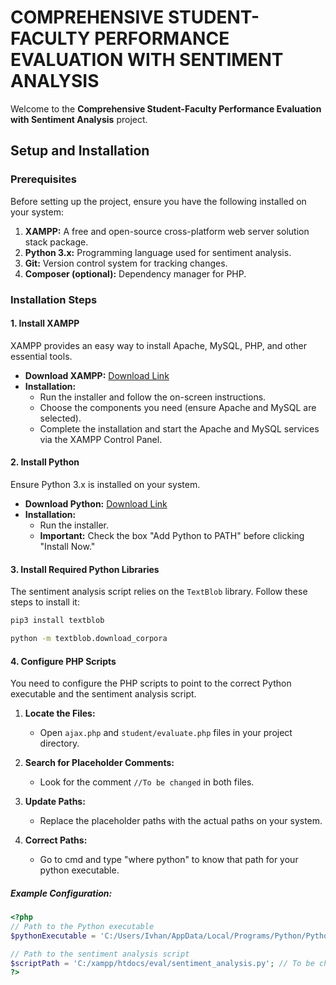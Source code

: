 # COMPREHENSIVE STUDENT-FACULTY PERFORMANCE EVALUATION WITH SENTIMENT ANALYSIS


Welcome to the **Comprehensive Student-Faculty Performance Evaluation with Sentiment Analysis** project. 


## Setup and Installation

### Prerequisites

Before setting up the project, ensure you have the following installed on your system:

1. **XAMPP:** A free and open-source cross-platform web server solution stack package.
2. **Python 3.x:** Programming language used for sentiment analysis.
3. **Git:** Version control system for tracking changes.
4. **Composer (optional):** Dependency manager for PHP.

### Installation Steps

#### 1. Install XAMPP

XAMPP provides an easy way to install Apache, MySQL, PHP, and other essential tools.

- **Download XAMPP:** [Download Link](https://www.apachefriends.org/index.html)
- **Installation:**
  - Run the installer and follow the on-screen instructions.
  - Choose the components you need (ensure Apache and MySQL are selected).
  - Complete the installation and start the Apache and MySQL services via the XAMPP Control Panel.

#### 2. Install Python

Ensure Python 3.x is installed on your system.

- **Download Python:** [Download Link](https://www.python.org/downloads/)
- **Installation:**
  - Run the installer.
  - **Important:** Check the box "Add Python to PATH" before clicking "Install Now."

#### 3. Install Required Python Libraries

The sentiment analysis script relies on the `TextBlob` library. Follow these steps to install it:



   ```bash
   pip3 install textblob
```
   ```bash
   python -m textblob.download_corpora
```

#### 4. Configure PHP Scripts

You need to configure the PHP scripts to point to the correct Python executable and the sentiment analysis script.

1. **Locate the Files:**
    - Open `ajax.php` and `student/evaluate.php` files in your project directory.

2. **Search for Placeholder Comments:**
    - Look for the comment `//To be changed` in both files.

3. **Update Paths:**
    - Replace the placeholder paths with the actual paths on your system.

4. **Correct Paths:**
    - Go to cmd and type "where python" to know that path for your python executable.

##### Example Configuration:

```php
<?php
// Path to the Python executable
$pythonExecutable = 'C:/Users/Ivhan/AppData/Local/Programs/Python/Python312/python.exe'; //To be changed

// Path to the sentiment analysis script
$scriptPath = 'C:/xampp/htdocs/eval/sentiment_analysis.py'; // To be changed
?>
